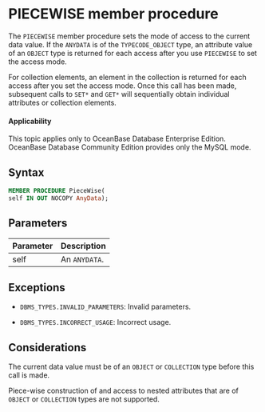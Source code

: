 PIECEWISE member procedure
=====================================

The `PIECEWISE` member procedure sets the mode of access to the current data value. If the `ANYDATA` is of the `TYPECODE_OBJECT` type, an attribute value of an `OBJECT` type is returned for each access after you use `PIECEWISE` to set the access mode.

For collection elements, an element in the collection is returned for each access after you set the access mode. Once this call has been made, subsequent calls to `SET*` and `GET*` will sequentially obtain individual attributes or collection elements.

  <main id="notice" >
    <h4>Applicability</h4>
    <p>This topic applies only to OceanBase Database Enterprise Edition. OceanBase Database Community Edition provides only the MySQL mode. </p>
  </main>

Syntax
-----------------------

```sql
MEMBER PROCEDURE PieceWise(
self IN OUT NOCOPY AnyData);
```



Parameters
-------------------------



| Parameter | Description |
|------|---------------|
| self | An `ANYDATA`.  |



Exceptions
-------------------------

* `DBMS_TYPES.INVALID_PARAMETERS`: Invalid parameters.



* `DBMS_TYPES.INCORRECT_USAGE`: Incorrect usage.



Considerations
-------------------------

The current data value must be of an `OBJECT` or `COLLECTION` type before this call is made.

Piece-wise construction of and access to nested attributes that are of `OBJECT` or `COLLECTION` types are not supported.
